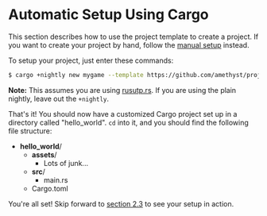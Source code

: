 # Automatic Setup Using Cargo

This section describes how to use the project template to create a project. If you want to create your project by hand, follow the [manual setup][ci] instead.

[ci]: ./getting_started/manual_setup.html

To setup your project, just enter these commands:

```bash
$ cargo +nightly new mygame --template https://github.com/amethyst/project_template
```

**Note:** This assumes you are using [rusutp.rs](https://github.com/rust-lang-nursery/rustup.rs). If you are using the plain nightly, leave out the `+nightly`.

That's it! You should now have a customized Cargo project set up in a directory
called "hello_world". `cd` into it, and you should find the following file
structure:

* **hello_world**/
  * **assets**/
    * Lots of junk...
  * **src**/
    * main.rs
  * Cargo.toml

You're all set! Skip forward to [section 2.3][hw] to see your setup in action.

[hw]: ./getting_started/hello_world.html
